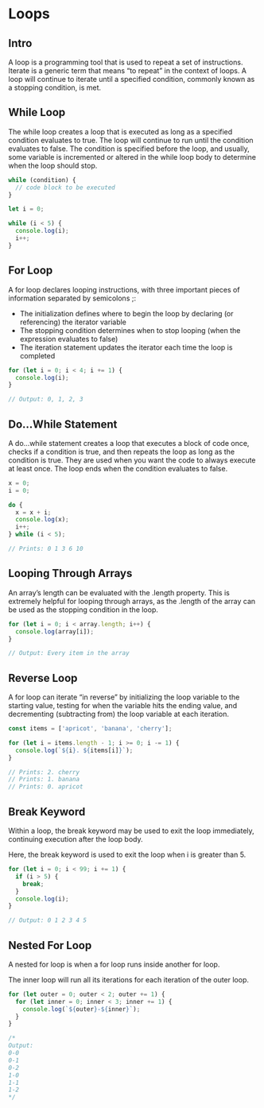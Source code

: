 # Loops

## Intro

A loop is a programming tool that is used to repeat a set of instructions. Iterate is a generic term that means “to repeat” in the context of loops. A loop will continue to iterate until a specified condition, commonly known as a stopping condition, is met.

## While Loop

The while loop creates a loop that is executed as long as a specified condition evaluates to true. The loop will continue to run until the condition evaluates to false. The condition is specified before the loop, and usually, some variable is incremented or altered in the while loop body to determine when the loop should stop.

```javascript
while (condition) {
  // code block to be executed
}

let i = 0;

while (i < 5) {
  console.log(i);
  i++;
}
```

## For Loop

A for loop declares looping instructions, with three important pieces of information separated by semicolons ;:

- The initialization defines where to begin the loop by declaring (or referencing) the iterator variable
- The stopping condition determines when to stop looping (when the expression evaluates to false)
- The iteration statement updates the iterator each time the loop is completed

```javascript
for (let i = 0; i < 4; i += 1) {
  console.log(i);
}

// Output: 0, 1, 2, 3
```

## Do…While Statement

A do...while statement creates a loop that executes a block of code once, checks if a condition is true, and then repeats the loop as long as the condition is true. They are used when you want the code to always execute at least once. The loop ends when the condition evaluates to false.

```javascript
x = 0;
i = 0;

do {
  x = x + i;
  console.log(x);
  i++;
} while (i < 5);

// Prints: 0 1 3 6 10
```

## Looping Through Arrays

An array’s length can be evaluated with the .length property. This is extremely helpful for looping through arrays, as the .length of the array can be used as the stopping condition in the loop.

```javascript
for (let i = 0; i < array.length; i++) {
  console.log(array[i]);
}

// Output: Every item in the array
```

## Reverse Loop

A for loop can iterate “in reverse” by initializing the loop variable to the starting value, testing for when the variable hits the ending value, and decrementing (subtracting from) the loop variable at each iteration.

```javascript
const items = ['apricot', 'banana', 'cherry'];

for (let i = items.length - 1; i >= 0; i -= 1) {
  console.log(`${i}. ${items[i]}`);
}

// Prints: 2. cherry
// Prints: 1. banana
// Prints: 0. apricot
```

## Break Keyword

Within a loop, the break keyword may be used to exit the loop immediately, continuing execution after the loop body.

Here, the break keyword is used to exit the loop when i is greater than 5.

```javascript
for (let i = 0; i < 99; i += 1) {
  if (i > 5) {
    break;
  }
  console.log(i);
}

// Output: 0 1 2 3 4 5
```

## Nested For Loop

A nested for loop is when a for loop runs inside another for loop.

The inner loop will run all its iterations for each iteration of the outer loop.

```javascript
for (let outer = 0; outer < 2; outer += 1) {
  for (let inner = 0; inner < 3; inner += 1) {
    console.log(`${outer}-${inner}`);
  }
}

/*
Output:
0-0
0-1
0-2
1-0
1-1
1-2
*/
```
